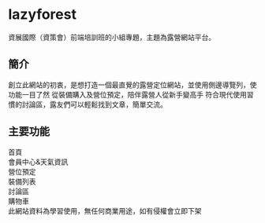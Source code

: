 # lazyforest
資展國際（資策會）前端培訓班的小組專題，主題為露營網站平台。

<h2>簡介</h2>
創立此網站的初衷，是想打造一個最直覺的露營定位網站，並使用側邊導覽列，使功能一目了然
從裝備購入及營位預定，陪伴露營人從新手變高手
符合現代使用習慣的討論區，露友們可以輕鬆找到文章，簡單交流。

<h2>主要功能</h2>
首頁
<br/>
會員中心&天氣資訊
<br/>
營位預定
<br/>
裝備列表

<br/>
討論區

<br/>
購物車


<br/>
此網站資料為學習使用，無任何商業用途，如有侵權會立即下架
